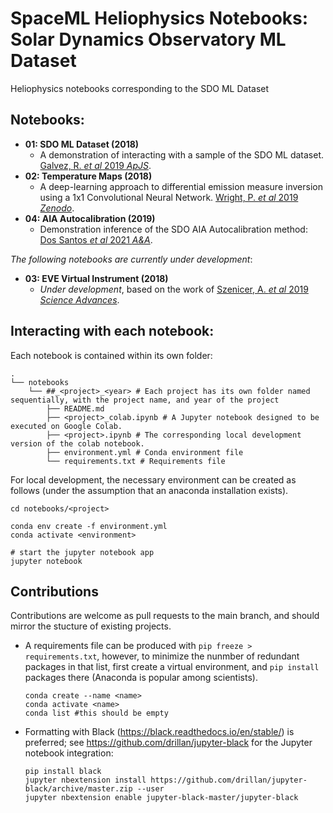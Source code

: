 # SpaceML Heliophysics Notebooks: Solar Dynamics Observatory ML Dataset
Heliophysics notebooks corresponding to the SDO ML Dataset

## Notebooks:
* **01: SDO ML Dataset (2018)**
  * A demonstration of interacting with a sample of the SDO ML dataset. [Galvez, R. *et al* 2019 *ApJS*](https://ui.adsabs.harvard.edu/abs/2019ApJS..242....7G/abstract).
* **02: Temperature Maps (2018)**
  * A deep-learning approach to differential emission measure inversion using a 1x1 Convolutional Neural Network. [Wright, P. *et al* 2019 *Zenodo*](https://ui.adsabs.harvard.edu/abs/2019zndo...2587015W/abstract).
* **04: AIA Autocalibration (2019)** 
  * Demonstration inference of the SDO AIA Autocalibration method: [Dos Santos *et al* 2021 *A&A*](https://ui.adsabs.harvard.edu/abs/2021A%26A...648A..53D/abstract).

*The following notebooks are currently under development*:

* **03: EVE Virtual Instrument (2018)** 
  * *Under development*, based on the work of [Szenicer, A. *et al* 2019 *Science Advances*](https://ui.adsabs.harvard.edu/abs/2019SciA....5.6548S/abstract).


## Interacting with each notebook:

Each notebook is contained within its own <project> folder:

```
.
└── notebooks
    └── ##_<project>_<year> # Each project has its own folder named sequentially, with the project name, and year of the project
        ├── README.md
        ├── <project>_colab.ipynb # A Jupyter notebook designed to be executed on Google Colab.
        ├── <project>.ipynb # The corresponding local development version of the colab notebook.
        ├── environment.yml # Conda environment file
        └── requirements.txt # Requirements file

```

For local development, the necessary environment can be created as follows (under the assumption that an anaconda installation exists).

```
cd notebooks/<project>
```

```
conda env create -f environment.yml
conda activate <environment>
```
```
# start the jupyter notebook app
jupyter notebook
```

## Contributions

Contributions are welcome as pull requests to the main branch, and should mirror the stucture of existing projects.

* A requirements file can be produced with `pip freeze > requirements.txt`, however, to minimize the nunmber of redundant packages in that list, first create a virtual environment, and `pip install` packages there (Anaconda is popular among scientists).

  ```
  conda create --name <name>
  conda activate <name>
  conda list #this should be empty
  ```

  

* Formatting with Black (https://black.readthedocs.io/en/stable/) is preferred; see https://github.com/drillan/jupyter-black for the Jupyter notebook integration:

  ```
  pip install black
  jupyter nbextension install https://github.com/drillan/jupyter-black/archive/master.zip --user
  jupyter nbextension enable jupyter-black-master/jupyter-black
  ```

  
